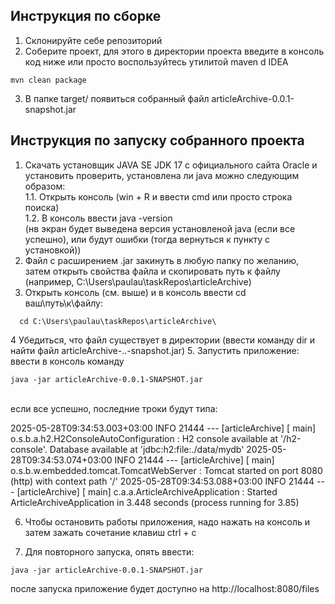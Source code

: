 ## Инструкция по сборке
1. Склонируйте себе репозиторий
2. Соберите проект, для этого в директории проекта введите в консоль код ниже или просто воспользуйтесь утилитой maven d IDEA
```shell
mvn clean package
```
3. В папке target/ появиться собранный файл articleArchive-0.0.1-snapshot.jar
   
## Инструкция по запуску собранного проекта
1. Скачать установщик JAVA SE JDK 17 с официального сайта Oracle и установить
  проверить, установлена ли java можно следующим образом:<br>
  1.1. Открыть консоль (win + R и ввести cmd или просто строка поиска)<br>
  1.2. В консоль ввести java -version<br>
      (нв экран будет выведена версия установленой java (если все успешно), или будут ошибки (тогда вернуться к пункту с установкой))
3. Файл с расширением .jar закинуть в любую папку по желанию, затем открыть свойства файла и скопировать путь к файлу <br>
  (например, C:\Users\paulau\taskRepos\articleArchive\)
4. Открыть консоль (см. выше) и в консоль ввести cd ваш\путь\к\файлу\:
```shell
  cd C:\Users\paulau\taskRepos\articleArchive\
```
4 Убедиться, что файл существует в директории (ввести команду dir и найти файл articleArchive-..-snapshot.jar)
5. Запустить приложение: ввести в консоль команду 
```shell
java -jar articleArchive-0.0.1-SNAPSHOT.jar
```
  <br>если все успешно, последние троки будут типа:

2025-05-28T09:34:53.003+03:00  INFO 21444 --- [articleArchive] [           main] o.s.b.a.h2.H2ConsoleAutoConfiguration    : H2 console available at '/h2-console'. Database available at 'jdbc:h2:file:./data/mydb'
2025-05-28T09:34:53.074+03:00  INFO 21444 --- [articleArchive] [           main] o.s.b.w.embedded.tomcat.TomcatWebServer  : Tomcat started on port 8080 (http) with context path '/'
2025-05-28T09:34:53.088+03:00  INFO 21444 --- [articleArchive] [           main] c.a.a.ArticleArchiveApplication          : Started ArticleArchiveApplication in 3.448 seconds (process running for 3.85)

6. Чтобы остановить работы приложения, надо нажать на консоль и затем зажать сочетание клавиш ctrl + c

7. Для повторного запуска, опять ввести:
```shell
java -jar articleArchive-0.0.1-SNAPSHOT.jar
```
после запуска приложение будет доступно на http://localhost:8080/files
